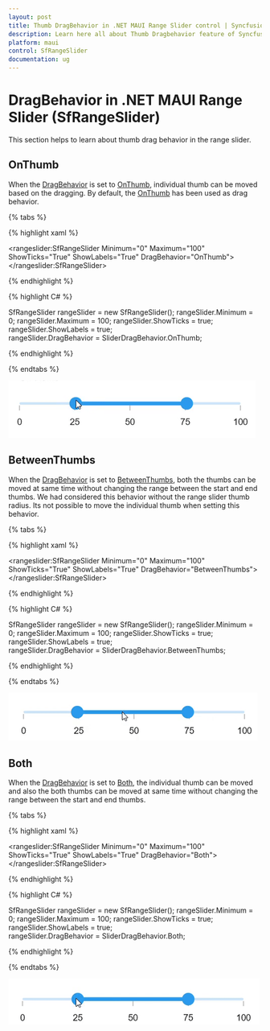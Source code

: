 ```yaml
---
layout: post
title: Thumb DragBehavior in .NET MAUI Range Slider control | Syncfusion
description: Learn here all about Thumb Dragbehavior feature of Syncfusion .NET MAUI Range Slider (SfRangeSlider) control and more.
platform: maui
control: SfRangeSlider
documentation: ug
---
```


# DragBehavior in .NET MAUI Range Slider (SfRangeSlider)

This section helps to learn about thumb drag behavior in the range slider.

## OnThumb

When the [DragBehavior](https://help.syncfusion.com/cr/maui/Syncfusion.Maui.Sliders.SfRangeSlider.html?tabs=tabid-1#Syncfusion_Maui_Sliders_SfRangeSlider_DragBehavior) is set to [OnThumb](https://help.syncfusion.com/cr/maui/Syncfusion.Maui.Sliders.SliderDragBehavior.html#Syncfusion_Maui_Sliders_SliderDragBehavior_OnThumb), individual thumb can be moved based on the dragging. By default, the [OnThumb](https://help.syncfusion.com/cr/maui/Syncfusion.Maui.Sliders.SliderDragBehavior.html#Syncfusion_Maui_Sliders_SliderDragBehavior_OnThumb) has been used as drag behavior.

{% tabs %}

{% highlight xaml %}

<rangeslider:SfRangeSlider Minimum="0" 
                       Maximum="100" 
                       ShowTicks="True"
                       ShowLabels="True"
                       DragBehavior="OnThumb">
</rangeslider:SfRangeSlider>

{% endhighlight %}

{% highlight C# %}

SfRangeSlider rangeSlider = new SfRangeSlider();
rangeSlider.Minimum = 0;
rangeSlider.Maximum = 100; 
rangeSlider.ShowTicks = true;
rangeSlider.ShowLabels = true;  
rangeSlider.DragBehavior = SliderDragBehavior.OnThumb;

{% endhighlight %}

{% endtabs %}

![DragBehavior OnThumb](images/drag-behavior/onthumb.gif)

## BetweenThumbs

When the [DragBehavior](https://help.syncfusion.com/cr/maui/Syncfusion.Maui.Sliders.SfRangeSlider.html?tabs=tabid-1#Syncfusion_Maui_Sliders_SfRangeSlider_DragBehavior) is set to [BetweenThumbs](https://help.syncfusion.com/cr/maui/Syncfusion.Maui.Sliders.SliderDragBehavior.html#Syncfusion_Maui_Sliders_SliderDragBehavior_BetweenThumbs), both the thumbs can be moved at same time without changing the range between the start and end thumbs. We had considered this behavior without the range slider thumb radius. Its not possible to move the individual thumb when setting this behavior.

{% tabs %}

{% highlight xaml %}

<rangeslider:SfRangeSlider Minimum="0" 
                       Maximum="100" 
                       ShowTicks="True"
                       ShowLabels="True"
                       DragBehavior="BetweenThumbs">
</rangeslider:SfRangeSlider>

{% endhighlight %}

{% highlight C# %}

SfRangeSlider rangeSlider = new SfRangeSlider();
rangeSlider.Minimum = 0;
rangeSlider.Maximum = 100; 
rangeSlider.ShowTicks = true;
rangeSlider.ShowLabels = true;   
rangeSlider.DragBehavior = SliderDragBehavior.BetweenThumbs;

{% endhighlight %}

{% endtabs %}

![DragBehavior Betweenthumb](images/drag-behavior/betweenthumb.gif)

## Both

When the  [DragBehavior](https://help.syncfusion.com/cr/maui/Syncfusion.Maui.Sliders.SfRangeSlider.html?tabs=tabid-1#Syncfusion_Maui_Sliders_SfRangeSlider_DragBehavior) is set to [Both](https://help.syncfusion.com/cr/maui/Syncfusion.Maui.Sliders.SliderDragBehavior.html#Syncfusion_Maui_Sliders_SliderDragBehavior_Both), the individual thumb can be moved and also the both thumbs can be moved at same time without changing the range between the start and end thumbs.

{% tabs %}

{% highlight xaml %}

<rangeslider:SfRangeSlider Minimum="0" 
                       Maximum="100" 
                       ShowTicks="True"
                       ShowLabels="True"
                       DragBehavior="Both">
</rangeslider:SfRangeSlider>

{% endhighlight %}

{% highlight C# %}

SfRangeSlider rangeSlider = new SfRangeSlider();
rangeSlider.Minimum = 0;
rangeSlider.Maximum = 100; 
rangeSlider.ShowTicks = true; 
rangeSlider.ShowLabels = true;  
rangeSlider.DragBehavior = SliderDragBehavior.Both;

{% endhighlight %}

{% endtabs %}

![DragBehavior Both](images/drag-behavior/both.gif)

